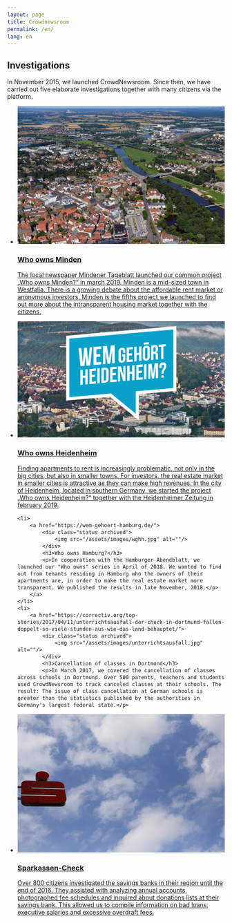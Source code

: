 ```yaml
---
layout: page
title: Crowdnewsroom
permalink: /en/
lang: en
---
```

<h2 class="centered">Investigations</h2>
<p class='description'>In November 2015, we launched CrowdNewsroom. Since then, we have carried out five elaborate investigations together with many citizens via the platform.
</p>
<ul class="projects">
               <li>
        <a href="https://www.wem-gehoert-minden.de/">
            <div class="status published">
                <img src="/assets/images/wgmin.jpg" alt=""/>
            </div>
            <h3>Who owns Minden</h3>
            <p>The local newspaper Mindener Tageblatt launched our common project „Who owns Minden?“ in march 2019. Minden is a mid-sized town in Westfalia. There is a growing debate about the affordable rent market or anonymous investors. Minden is the fifths project we launched to find out more about the intransparent housing market together with the citizens.</p>
        </a>
    </li>
          <li>
        <a href="https://www.swp.de/suedwesten/staedte/heidenheim/wem-gehoert-heidenheim_-jetzt-mitmachen-30018700.html">
            <div class="status published">
                <img src="/assets/images/wghei.jpeg" alt=""/>
            </div>
            <h3>Who owns Heidenheim</h3>
            <p>Finding apartments to rent is increasingly problematic, not only in the big cities, but also in smaller towns. For investors, the real estate market in smaller cities is attractive as they can make high revenues. In the city of Heidenheim, located in southern Germany, we started the project „Who owns Heidenheim?“ together with the Heidenheimer Zeitung in february 2019.</p>
        </a>
    </li>
  
    <li>
        <a href="https://wem-gehoert-hamburg.de/">
            <div class="status archived">
                <img src="/assets/images/wghh.jpg" alt=""/>
            </div>
            <h3>Who owns Hamburg?</h3>
            <p>In cooperation with the Hamburger Abendblatt, we launched our "Who owns" series in April of 2018. We wanted to find out from tenants residing in Hamburg who the owners of their apartments are, in order to make the real estate market more transparent. We published the results in late November, 2018.</p>
        </a>
    </li>
    <li>
        <a href="https://correctiv.org/top-stories/2017/04/11/unterrichtsausfall-der-check-in-dortmund-fallen-doppelt-so-viele-stunden-aus-wie-das-land-behauptet/">
            <div class="status archived">
                <img src="/assets/images/unterrichtsausfall.jpg" alt=""/>
            </div>
            <h3>Cancellation of classes in Dortmund</h3>
            <p>In March 2017, we covered the cancellation of classes across schools in Dortmund. Over 500 parents, teachers and students used CrowdNewsroom to track canceled classes at their schools. The result: The issue of class cancellation at German schools is greater than the statistics published by the authorities in Germany's largest federal state.</p>
</a>
    </li>
    <li>
        <a href="https://correctiv.org/recherchen/sparkassen/">
            <div class="status archived">
                <img src="/assets/images/sparkasse.jpg" alt=""/>
            </div>
            <h3>Sparkassen-Check</h3>
            <p>Over 800 citizens investigated the savings banks in their region until the end of 2016. They assisted with analyzing annual accounts, photographed fee schedules and inquired about donations lists at their savings bank. This allowed us to compile information on bad loans, executive salaries and excessive overdraft fees.</p>
        </a>
    </li>
</ul>
